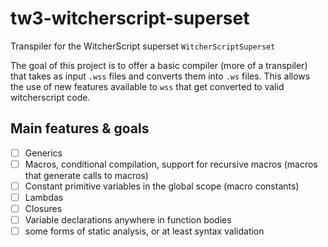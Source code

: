 # tw3-witcherscript-superset
Transpiler for the WitcherScript superset `WitcherScriptSuperset`

The goal of this project is to offer a basic compiler (more of a transpiler) that takes as input `.wss` files and converts them into `.ws` files.
This allows the use of new features available to `wss` that get converted to valid witcherscript code.

## Main features & goals
 - [ ] Generics
 - [ ] Macros, conditional compilation, support for recursive macros (macros that generate calls to macros)
 - [ ] Constant primitive variables in the global scope (macro constants)
 - [ ] Lambdas
 - [ ] Closures
 - [ ] Variable declarations anywhere in function bodies
 - [ ] some forms of static analysis, or at least syntax validation
